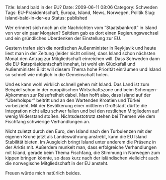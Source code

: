 Title: Island bald in der EU?
Date: 2009-06-11 08:06
Category: Schweden
Tags: EU-Präsidentschaft, Europa, Island, News, Norwegen, Politik
Slug: island-bald-in-der-eu
Status: published

Wer erinnert sich noch an die Nachrichten vom “Staatsbankrott” in Island
von vor ein paar Monaten? Seitdem gab es dort einen Regierungswechsel
und ein gründliches Überdenken der Einstellung zur EU.

Gestern trafen sich die nordischen Außenminister in Reykjavik und heute
liest man in der Zeitung (leider nicht online), dass Island schon
nächsten Monat den Antrag zur Mitgliedschaft einreichen will. Dass
Schweden dann die EU-Ratspräsidentschaft innehat, ist wohl ein
Glücksfall und Außenminister Bildt will diesem Thema hohe Priorität
einräumen und Island so schnell wie möglich in die Gemeinschaft holen.

Und es kann wohl wirklich schnell gehen mit Island. Das Land ist zum
Beispiel schon in der europäischen Wirtschaftszone und beim
Schengen-Abkommen zur Reisefreiheit dabei. Man hofft also, dass Island
auf der “Überholspur” beitritt und an den Wartenden Kroatien und Türkei
vorbeizieht. Mit der Bevölkerung einer mittleren Großstadt dürfte die
Integration nicht allzu schwer fallen und bei den restlichen Mitgliedern
auf wenig Widerstand stoßen. Nichtsdestotrotz stehen bei Themen wie dem
Fischfang schwierige Verhandlungen an.

Nicht zuletzt durch den Euro, den Island nach den Turbulenzen mit der
eigenen Krone jetzt als Landeswährung anstrebt, kann die EU Island
Stabilität bieten. Im Ausgleich bringt Island unter anderem die Präsenz
in der Arktis mit. Außerdem munkelt man, dass erfolgreiche Verhandlungen
mit Island, gerade beim Thema Fischfang, die Stimmung in Norwegen zum
kippen bringen könnte, so dass kurz nach der isländischen vielleicht
auch die norwegische Mitgliedschaft in der EU ansteht.

Freuen würde mich natürlich beides.

